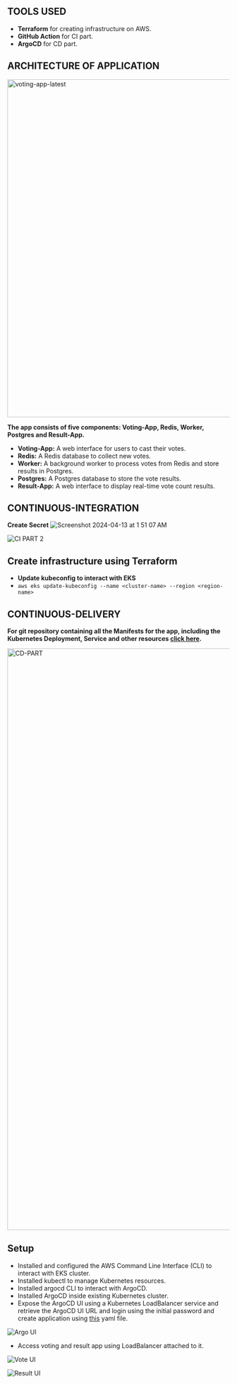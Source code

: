 ## TOOLS USED
- **Terraform** for creating infrastructure on AWS.
- **GitHub Action** for CI part.
- **ArgoCD** for CD part.


## ARCHITECTURE OF APPLICATION
<img width="764" alt="voting-app-latest" src="https://github.com/anshuhtwt/CI-CD-using-Jenkins-and-ArgoCD-into-EKS-for-microservices/assets/95365748/c1a8030c-5129-4e19-913c-5a2686677686">

**The app consists of five components: Voting-App, Redis, Worker, Postgres and Result-App.**
   - **Voting-App:** A web interface for users to cast their votes.
   - **Redis:** A Redis database to collect new votes.
   - **Worker:** A background worker to process votes from Redis and store results in Postgres.
   - **Postgres:** A Postgres database to store the vote results.
   - **Result-App:** A web interface to display real-time vote count results.


## CONTINUOUS-INTEGRATION
**Create Secret**
![Screenshot 2024-04-13 at 1 51 07 AM](https://github.com/anshu049/Automated-CI-CD-Github-Action-ArgoCD-DockerHub-for-Microservices-on-EKS/assets/95365748/d662040a-4272-4fc5-a1a9-fbc3f5ec7327)

![CI PART 2](https://github.com/anshu049/CI-CD-using-Jenkins-and-ArgoCD-into-EKS-for-microservices/assets/95365748/dec4b8bc-aa36-473e-b274-bd3d831ab84e)


## Create infrastructure using Terraform
- **Update kubeconfig to interact with EKS**
- `aws eks update-kubeconfig --name <cluster-name> --region <region-name>`


## CONTINUOUS-DELIVERY
**For git repository containing all the Manifests for the app, including the Kubernetes Deployment, Service and other resources [click here](https://github.com/anshuhtwt/Voting-App-Manifests).**

<img width="1315" alt="CD-PART" src="https://github.com/anshuhtwt/CI-CD-using-Jenkins-and-ArgoCD-into-EKS-for-microservices/assets/95365748/a84c7362-bff1-4d4a-8910-ec4f8bdfc051">


**Setup**
--------------
- Installed and configured the AWS Command Line Interface (CLI) to interact with EKS cluster.
- Installed kubectl to manage Kubernetes resources.
- Installed argocd CLI to interact with ArgoCD.
- Installed ArgoCD inside existing Kubernetes cluster.
- Expose the ArgoCD UI using a Kubernetes LoadBalancer service and retrieve the ArgoCD UI URL and login using the initial password and create application using [this](https://github.com/anshu049/Voting-App-Manifests/blob/master/application.yaml) yaml file.

![Argo UI](https://github.com/anshu049/CI-CD-using-Jenkins-and-ArgoCD-into-EKS-for-microservices/assets/95365748/511bb9fc-1b78-407a-934d-076329868e5d)


- Access voting and result app using LoadBalancer attached to it.

![Vote UI](https://github.com/anshu049/CI-CD-using-Jenkins-and-ArgoCD-into-EKS-for-microservices/assets/95365748/10ca6727-e26d-4b5c-b52b-4801eaacc4c7)


![Result UI](https://github.com/anshu049/CI-CD-using-Jenkins-and-ArgoCD-into-EKS-for-microservices/assets/95365748/98630dd4-5b2f-4b67-b406-b7413ac0c61c)

